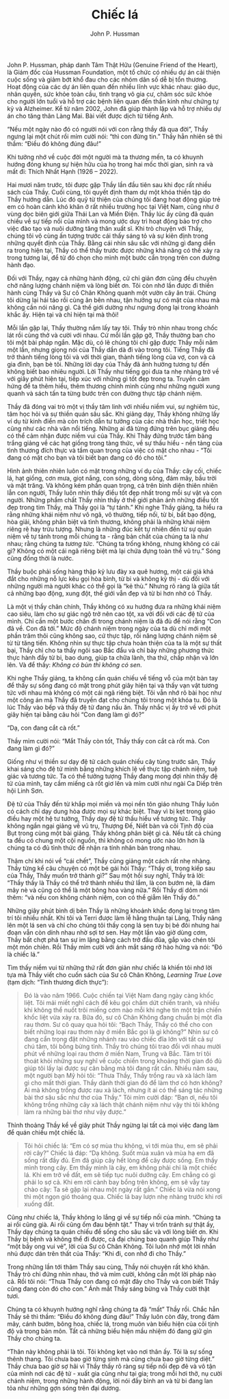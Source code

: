 ﻿---
title: Chiếc lá
author: John P. Hussman
---

<p class="editors-preface">John P. Hussman, pháp danh Tâm Thật Hữu (Genuine Friend of the Heart), là Giám đốc của Hussman Foundation, một tổ chức có nhiều dự án cải thiện cuộc sống và giảm bớt khổ đau cho các nhóm dân số dễ bị tổn thương. Hoạt động của các dự án liên quan đến nhiều lĩnh vực khác nhau: giáo dục, nhân quyền, sức khỏe toàn cầu, tình trạng vô gia cư, chăm sóc sức khỏe cho người lớn tuổi và hỗ trợ các bệnh liên quan đến thần kinh như chứng tự kỷ và Alzheimer. Kể từ năm 2002, John đã giúp thành lập và hỗ trợ nhiều dự án cho tăng thân Làng Mai. Bài viết được dịch từ tiếng Anh.</p>

“Nếu một ngày nào đó có người nói với con rằng thầy đã qua đời”, Thầy ngưng lại một chút rồi mỉm cười nói: “thì con đừng tin.” Thầy hẳn nhiên sẽ thì thầm: “Điều đó không đúng đâu!”

Khi tưởng nhớ về cuộc đời một người mà ta thương mến, ta có khuynh hướng đóng khung sự hiện hữu của họ trong hai mốc thời gian, sinh ra và mất đi: Thích Nhất Hạnh (1926 – 2022).

Hai mươi năm trước, tôi được gặp Thầy lần đầu tiên sau khi đọc rất nhiều sách của Thầy. Cuối cùng, tôi quyết định tham dự một khóa thiền tập do Thầy hướng dẫn. Lúc đó quỹ từ thiện của chúng tôi đang hoạt động giúp trẻ em có hoàn cảnh khó khăn ở rất nhiều trường học tại Việt Nam, cũng như ở vùng dọc biên giới giữa Thái Lan và Miến Điện. Thầy lúc ấy cũng đã quán chiếu về sự tiếp nối của mình và mong ước duy trì hoạt động bảo trợ cho việc đào tạo và nuôi dưỡng tăng thân xuất sĩ. Khi trò chuyện với Thầy, chúng tôi vô cùng ấn tượng trước cái thấy sáng tỏ và sự kiên định trong những quyết định của Thầy. Bằng cái nhìn sâu sắc với những gì đang diễn ra trong hiện tại, Thầy có thể thấy trước được những khả năng có thể xảy ra trong tương lai, để từ đó chọn cho mình một bước cẩn trọng trên con đường hành đạo.

Đối với Thầy, ngay cả những hành động, cử chỉ giản đơn cũng đều chuyên chở năng lượng chánh niệm và lòng biết ơn. Tôi còn nhớ lần được đi thiền hành cùng Thầy và Sư cô Chân Không quanh một vườn cây ăn trái. Chúng tôi dừng lại hái táo rồi cùng ăn bên nhau, tận hưởng sự có mặt của nhau mà không cần nói năng gì. Cả thế giới dường như ngưng đọng lại trong khoảnh khắc ấy. Hiện tại và chỉ hiện tại mà thôi!

Mỗi lần gặp lại, Thầy thường nắm lấy tay tôi. Thầy trò nhìn nhau trong chốc lát rồi cùng thở và cười với nhau. Cứ mỗi lần gặp gỡ, Thầy thường ban cho tôi một bài pháp ngắn. Mặc dù, có lẽ chúng tôi chỉ gặp được Thầy mỗi năm một lần, nhưng giọng nói của Thầy dần dà đi vào trong tôi. Tiếng Thầy đã trở thành tiếng lòng tôi và với thời gian, thành tiếng lòng của vợ, con và cả gia đình, bạn bè tôi. Những lời dạy của Thầy đã ảnh hưởng tương tự đến không biết bao nhiêu người. Lời Thầy như tiếng gọi đưa ta nhẹ nhàng trở về với giây phút hiện tại, tiếp xúc với những gì tốt đẹp trong ta. Truyền cảm hứng để ta thêm hiểu, thêm thương chính mình cũng như những người xung quanh và sách tấn ta từng bước trên con đường thực tập chánh niệm.

Thầy đã đóng vai trò một vị thầy tâm linh với nhiều niềm vui, sự nghiêm túc, tâm học hỏi và sự thiền quán sâu sắc. Khi giảng dạy, Thầy không những lấy ví dụ từ kinh điển mà còn trích dẫn tư tưởng của các nhà thần học, triết học cũng như các nhà văn nổi tiếng. Những ai đã từng đứng trên bục giảng đều có thể cảm nhận được niềm vui của Thầy. Khi Thầy đứng trước tấm bảng trắng giảng về các hạt giống trong tàng thức, về sự thấu hiểu - nền tảng của tình thương đích thực và tầm quan trọng của việc có mặt cho nhau - “Tôi đang có mặt cho bạn và tôi biết bạn đang có đó cho tôi.”

Hình ảnh thiên nhiên luôn có mặt trong những ví dụ của Thầy: cây cối, chiếc lá, hạt giống, cơn mưa, giọt nắng, con sóng, dòng sông, đám mây, bầu trời và mặt trăng. Và không kém phần quan trọng, cả trên bình diện thiên nhiên lẫn con người, Thầy luôn nhìn thấy điều tốt đẹp nhất trong mỗi sự vật và con người. Những phẩm chất Thầy nhìn thấy ở thế giới phản ánh những điều tốt đẹp trong tim Thầy, mà Thầy gọi là “tự tánh.” Khi nghe Thầy giảng, ta hiểu ra rằng những khái niệm như vô ngã, vô thường, tiếp nối, từ bi, bất bạo động, hòa giải, không phân biệt và tình thương, không phải là những khái niệm riêng rẽ hay trừu tượng. Nhưng là những đúc kết tự nhiên đến từ sự quán niệm về tự tánh trong mỗi chúng ta - rằng bản chất của chúng ta là như nhau; rằng chúng ta *tương tức*. “Chúng ta trống không, nhưng không có cái gì? Không có một cái ngã riêng biệt mà lại chứa đựng toàn thể vũ trụ.” Sóng cũng đồng thời là nước.

Thầy buộc phải sống hàng thập kỷ lưu đày xa quê hương, một cái giá khá đắt cho những nỗ lực kêu gọi hòa bình, từ bi và không kỳ thị - dù đối với những người mà người khác có thể gọi là “kẻ thù.” Nhưng rõ ràng là giữa tất cả những bạo động, xung đột, thế giới vẫn đẹp và từ bi hơn nhờ có Thầy.

Là một vị thầy chân chính, Thầy không có xu hướng đưa ra những khái niệm cao siêu, làm cho sự giác ngộ trở nên cao tột, xa vời đối với các đệ tử của mình. Chỉ cần một bước chân đi trong chánh niệm là đã đủ để nói rằng “Con đã về. Con đã tới.” Mức độ chánh niệm trong ngày của ta dù chỉ mới một phần trăm thôi cũng không sao, cứ thực tập, rồi năng lượng chánh niệm sẽ từ từ tăng tiến. Không nhìn sự thực tập chưa hoàn thiện của ta là một sự thất bại, Thầy chỉ cho ta thấy ngôi sao Bắc đẩu và chỉ bày những phương thức thực hành đầy từ bi, bao dung, giúp ta chữa lành, tha thứ, chấp nhận và lớn lên. Và để thấy: *Không có bùn thì không có sen*.

Khi nghe Thầy giảng, ta không cần quán chiếu về tiếng vỗ của một bàn tay để thấy sự sống đang có mặt trong phút giây hiện tại và thấy vạn vật tương tức với nhau mà không có một cái ngã riêng biệt. Tôi vẫn nhớ rõ bài học như một công án mà Thầy đã truyền đạt cho chúng tôi trong một khóa tu. Đó là lúc Thầy vào bếp và thấy đệ tử đang nấu ăn. Thầy nhắc vị ấy trở về với phút giây hiện tại bằng câu hỏi “Con đang làm gì đó?”

“Dạ, con đang cắt cà rốt.”

Thầy mỉm cười nói: “Mắt Thầy còn tốt, Thầy thấy con cắt cà rốt mà. Con đang làm gì đó?”

Giống như vị thiền sư dạy đệ tử cách quán chiếu cây tùng trước sân, Thầy khai sáng cho đệ tử mình bằng những khích lệ về thực tập chánh niệm, tuệ giác và tương tức. Ta có thể tưởng tượng Thầy đang mong đợi nhìn thấy đệ tử của mình, tay cầm miếng cà rốt giơ lên và mỉm cười như ngài Ca Diếp trên hội Linh Sơn.

Đệ tử của Thầy đến từ khắp mọi miền và mọi nền tôn giáo nhưng Thầy luôn có cách chỉ dạy dung hòa được mọi sự khác biệt. Thay vì bị kẹt trong giáo điều hay một hệ tư tưởng, Thầy dạy đệ tử thấu hiểu về tương tức. Thầy không ngần ngại giảng về vũ trụ, Thượng Đế, Niết bàn và cõi Tịnh độ của Bụt trong cùng một bài giảng. Thầy không phân biệt gì cả. Nếu tất cả chúng ta đều có chung một cội nguồn, thì không có mong ước nào lớn hơn là chúng ta có đủ tỉnh thức để nhận ra tính nhân bản trong nhau.

Thậm chí khi nói về “cái chết”, Thầy cũng giảng một cách rất nhẹ nhàng. Thầy từng kể câu chuyện có một bé gái hỏi Thầy: “Thầy ơi, trong kiếp sau của Thầy, Thầy muốn trở thành gì?” Sau một hồi suy nghĩ, Thầy trả lời: “Thầy thấy là Thầy có thể trở thành nhiều thứ lắm, là con bướm nè, là đám mây nè và cũng có thể là một bông hoa vàng nữa.” Rồi Thầy dí dỏm nói thêm: “và nếu con không chánh niệm, con có thể giẫm lên Thầy đó.”

Những giây phút bình dị bên Thầy là những khoảnh khắc đọng lại trong tâm trí tôi nhiều nhất. Khi tôi và Terri được làm lễ hằng thuận tại Làng, Thầy nâng lên một lá sen và chỉ cho chúng tôi thấy cọng lá sen tuy bị bẻ đôi nhưng hai đoạn vẫn còn dính nhau nhờ sợi tơ sen. Hay một lần vào giờ dùng cơm, Thầy bất chợt phá tan sự im lặng bằng cách trở đầu đũa, gắp vào chén tôi một món chiên. Rồi Thầy mỉm cười với ánh mắt sáng rỡ hào hứng và nói: “Đó là chiếc lá.”

Tìm thấy niềm vui từ những thứ rất đơn giản như chiếc lá khiến tôi nhớ lời tựa mà Thầy viết cho cuốn sách của Sư cô Chân Không, *Learning True Love* (tạm dịch: “Tình thương đích thực”):

> Đó là vào năm 1966. Cuộc chiến tại Việt Nam đang ngày càng khốc liệt. Tôi mải miết nghĩ cách để kêu gọi chấm dứt chiến tranh, và nhiều khi không thể nuốt trôi miếng cơm nào mỗi khi nghe tin một trận chiến khốc liệt vừa xảy ra. Bữa đó, sư cô Chân Không đang chuẩn bị một đĩa rau thơm. Sư cô quay qua hỏi tôi: “Bạch Thầy, Thầy có thể cho con biết những loại rau thơm này ở miền Bắc gọi là gì không?” Nhìn sư cô đang cẩn trọng đặt những nhánh rau vào chiếc đĩa lớn với tất cả sự chú tâm, tôi bỗng bừng tỉnh. Thầy trò chúng tôi trao đổi với nhau mười phút về những loại rau thơm ở miền Nam, Trung và Bắc. Tâm trí tôi thoát khỏi những suy nghĩ về cuộc chiến trong khoảng thời gian đó đủ giúp tôi lấy lại được sự cân bằng mà tôi đang rất cần. Nhiều năm sau, một người bạn Mỹ hỏi tôi: “Thưa Thầy, Thầy trồng rau và xà lách làm gì cho mất thời gian. Thầy dành thời gian đó để làm thơ có hơn không? Ai mà không trồng được rau xà lách, nhưng ít ai có thể sáng tác những bài thơ sâu sắc như thơ của Thầy.” Tôi mỉm cười đáp: “Bạn ơi, nếu tôi không trồng những cây xà lách thật chánh niệm như vậy thì tôi không làm ra những bài thơ như vậy được.”

Thỉnh thoảng Thầy kể về giây phút Thầy ngừng lại tất cả mọi việc đang làm để quán chiếu một chiếc lá.

> Tôi hỏi chiếc lá: “Em có sợ mùa thu không, vì tới mùa thu, em sẽ phải rời cây?” Chiếc lá đáp: “Dạ không. Suốt mùa xuân và mùa hạ em đã sống rất đầy đủ. Em đã giúp cây hết lòng để cây được sống. Em thấy mình trong cây. Em thấy mình là cây, em không phải chỉ là một chiếc lá. Khi em trở về đất, em sẽ tiếp tục nuôi dưỡng cây. Em chẳng có gì phải lo sợ cả. Khi em rời cành bay bổng trên không, em sẽ vẫy tay chào cây: Ta sẽ gặp lại nhau một ngày rất gần.” Chiếc lá vừa nói xong thì một ngọn gió thoáng qua. Chiếc lá bay lượn nhẹ nhàng trước khi rơi xuống đất.

Cũng như chiếc lá, Thầy không lo lắng gì về sự tiếp nối của mình. “Chúng ta ai rồi cũng già. Ai rồi cũng ốm đau bệnh tật.” Thay vì trốn tránh sự thật ấy, Thầy dạy chúng ta quán chiếu để sống cho sâu sắc và với lòng biết ơn. Khi Thầy bị bệnh và không thể đi được, cả đại chúng bao quanh giúp Thầy như “một bầy ong vui vẻ”, lời của Sư cô Chân Không. Tôi luôn nhớ một lời nhắn nhủ được dán trên thất của Thầy: “Khi đi, con nhớ đi cho Thầy.”

Trong những lần tới thăm Thầy sau cùng, Thầy nói chuyện rất khó khăn. Thầy trò chỉ đứng nhìn nhau, thở và mỉm cười, không cần một lời pháp nào cả. Rồi tôi nói: “Thưa Thầy con đang có mặt đây cho Thầy và con biết Thầy cũng đang còn đó cho con.” Ánh mắt Thầy sáng bừng và Thầy cười thật tươi.

Chúng ta có khuynh hướng nghĩ rằng chúng ta đã “mất” Thầy rồi. Chắc hẳn Thầy sẽ thì thầm: “Điều đó không đúng đâu!” Thầy luôn còn đây, trong đám mây, cánh bướm, bông hoa, chiếc lá, trong muôn vàn biểu hiện của cõi tịnh độ và trong bản môn. Tất cả những biểu hiện mầu nhiệm đó đang giữ gìn Thầy cho chúng ta.

“Thân này không phải là tôi. Tôi không kẹt vào nơi thân ấy. Tôi là sự sống thênh thang. Tôi chưa bao giờ từng sinh mà cũng chưa bao giờ từng diệt.” Thầy chưa bao giờ sợ hãi vì Thầy thấy rõ ràng sự tiếp nối đẹp đẽ và vô tận của mình nơi các đệ tử - xuất gia cũng như tại gia; trong mỗi hơi thở, nụ cười chánh niệm, trong những hành động, lời nói đầy bình an và từ bi đang lan tỏa như những gợn sóng trên đại dương.